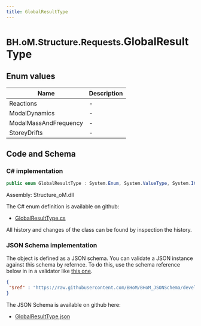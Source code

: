 ```yaml
---
title: GlobalResultType
---
```


# <small>BH.oM.Structure.Requests.</small>**GlobalResultType**



## Enum values

| Name            | Description                                                    |
|-----------------|----------------------------------------------------------------|
| Reactions |  -  |
| ModalDynamics |  -  |
| ModalMassAndFrequency |  -  |
| StoreyDrifts |  -  |


## Code and Schema

### C# implementation

``` C# title="C#"
public enum GlobalResultType : System.Enum, System.ValueType, System.IComparable, System.ISpanFormattable, System.IFormattable, System.IConvertible
```

Assembly: Structure_oM.dll

The C# enum definition is available on github:

- [GlobalResultType.cs](https://github.com/BHoM/BHoM/blob/develop/Structure_oM/Requests\Enum\GlobalResultType.cs)

All history and changes of the class can be found by inspection the history.
### JSON Schema implementation

The object is defined as a JSON schema. You can validate a JSON instance against this schema by refernce. To do this, use the schema reference below in in a validator like [this one](https://www.jsonschemavalidator.net/).

``` json title="JSON Schema"
{
 "$ref" : "https://raw.githubusercontent.com/BHoM/BHoM_JSONSchema/develop/Structure_oM/Requests/GlobalResultType.json"
}
```

The JSON Schema is available on github here:

- [GlobalResultType.json](https://github.com/BHoM/BHoM_JSONSchema/blob/develop/Structure_oM/Requests/GlobalResultType.json)
